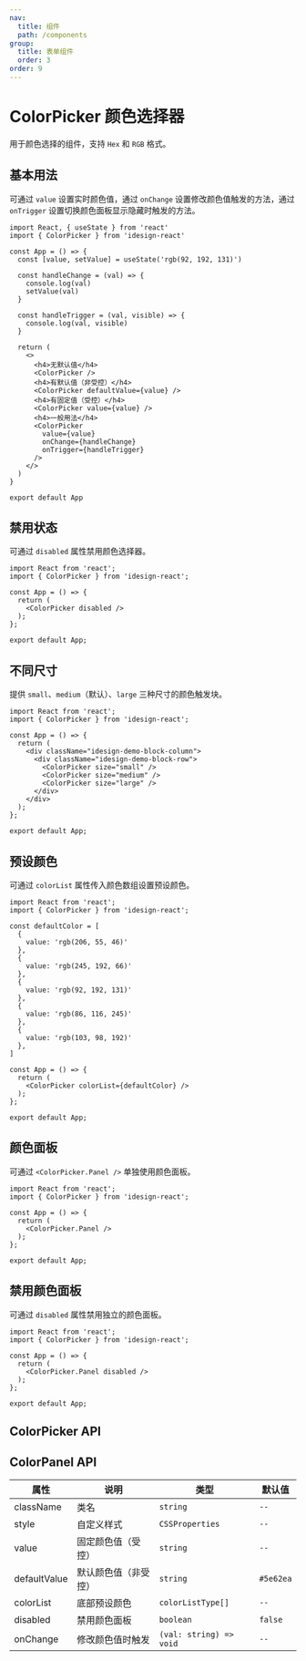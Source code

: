 ```yaml
---
nav:
  title: 组件
  path: /components
group:
  title: 表单组件
  order: 3
order: 9
---
```


# ColorPicker 颜色选择器

用于颜色选择的组件，支持 `Hex` 和 `RGB` 格式。

## 基本用法

可通过 `value` 设置实时颜色值，通过 `onChange` 设置修改颜色值触发的方法，通过 `onTrigger` 设置切换颜色面板显示隐藏时触发的方法。

```tsx
import React, { useState } from 'react'
import { ColorPicker } from 'idesign-react'

const App = () => {
  const [value, setValue] = useState('rgb(92, 192, 131)')

  const handleChange = (val) => {
    console.log(val)
    setValue(val)
  }

  const handleTrigger = (val, visible) => {
    console.log(val, visible)
  }

  return (
    <>
      <h4>无默认值</h4>
      <ColorPicker />
      <h4>有默认值（非受控）</h4>
      <ColorPicker defaultValue={value} />
      <h4>有固定值（受控）</h4>
      <ColorPicker value={value} />
      <h4>一般用法</h4>
      <ColorPicker
        value={value}
        onChange={handleChange}
        onTrigger={handleTrigger}
      />
    </>
  )
}

export default App
```

## 禁用状态

可通过 `disabled` 属性禁用颜色选择器。

```tsx
import React from 'react';
import { ColorPicker } from 'idesign-react';

const App = () => {
  return (
    <ColorPicker disabled />
  );
};

export default App;
```

## 不同尺寸

提供 `small`、`medium`（默认）、`large` 三种尺寸的颜色触发块。

```tsx
import React from 'react';
import { ColorPicker } from 'idesign-react';

const App = () => {
  return (
    <div className="idesign-demo-block-column">
      <div className="idesign-demo-block-row">
        <ColorPicker size="small" />
        <ColorPicker size="medium" />
        <ColorPicker size="large" />
      </div>
    </div>
  );
};

export default App;
```

## 预设颜色

可通过 `colorList` 属性传入颜色数组设置预设颜色。

```tsx
import React from 'react';
import { ColorPicker } from 'idesign-react';

const defaultColor = [
  {
    value: 'rgb(206, 55, 46)'
  },
  {
    value: 'rgb(245, 192, 66)'
  },
  {
    value: 'rgb(92, 192, 131)'
  },
  {
    value: 'rgb(86, 116, 245)'
  },
  {
    value: 'rgb(103, 98, 192)'
  },
]

const App = () => {
  return (
    <ColorPicker colorList={defaultColor} />
  );
};

export default App;
```

## 颜色面板

可通过 `<ColorPicker.Panel />` 单独使用颜色面板。

```tsx
import React from 'react';
import { ColorPicker } from 'idesign-react';

const App = () => {
  return (
    <ColorPicker.Panel />
  );
};

export default App;
```

## 禁用颜色面板

可通过 `disabled` 属性禁用独立的颜色面板。

```tsx
import React from 'react';
import { ColorPicker } from 'idesign-react';

const App = () => {
  return (
    <ColorPicker.Panel disabled />
  );
};

export default App;
```

## ColorPicker API

<API hideTitle />

## ColorPanel API

| 属性         | 说明                 | 类型                    | 默认值    |
| ------------ | -------------------- | ----------------------- | --------- |
| className    | 类名                 | `string`                | `--`      |
| style        | 自定义样式           | `CSSProperties`         | `--`      |
| value        | 固定颜色值（受控）   | `string`                | `--`      |
| defaultValue | 默认颜色值（非受控） | `string`                | `#5e62ea` |
| colorList    | 底部预设颜色         | `colorListType[]`       | `--`      |
| disabled     | 禁用颜色面板         | `boolean`               | `false`   |
| onChange     | 修改颜色值时触发     | `(val: string) => void` | `--`      |
